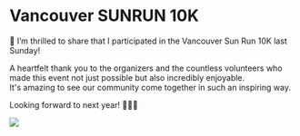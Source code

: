 # Vancouver SUNRUN 10K


🎉 I’m thrilled to share that I participated in the Vancouver Sun Run 10K last Sunday! <br>


A heartfelt thank you to the organizers and the countless volunteers who made this event not just possible but also incredibly enjoyable. <br>
It's amazing to see our community come together in such an inspiring way. <br>

Looking forward to next year! 🏃‍♂️🌞<br>




<img src="https://github.com/hul08/hul08.github.io/assets/79688638/ff681a4e-0b65-42cd-a4ad-2fa524f5586c)">
